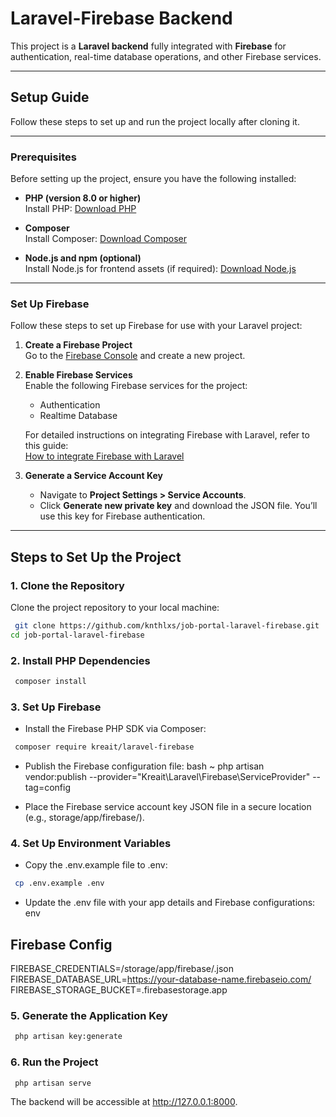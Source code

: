 # Laravel-Firebase Backend

This project is a **Laravel backend** fully integrated with **Firebase** for authentication, real-time database operations, and other Firebase services.

---

## Setup Guide

Follow these steps to set up and run the project locally after cloning it.

---

### Prerequisites

Before setting up the project, ensure you have the following installed:

- **PHP (version 8.0 or higher)**  
  Install PHP: [Download PHP](https://www.php.net/downloads.php)
  
- **Composer**  
  Install Composer: [Download Composer](https://getcomposer.org/download/)
  
- **Node.js and npm (optional)**  
  Install Node.js for frontend assets (if required): [Download Node.js](https://nodejs.org/)

---

### Set Up Firebase

Follow these steps to set up Firebase for use with your Laravel project:

1. **Create a Firebase Project**  
   Go to the [Firebase Console](https://console.firebase.google.com/) and create a new project.

2. **Enable Firebase Services**  
   Enable the following Firebase services for the project:
   - Authentication
   - Realtime Database

   For detailed instructions on integrating Firebase with Laravel, refer to this guide:  
   [How to integrate Firebase with Laravel](https://dev.to/aaronreddix/how-to-integrate-firebase-with-laravel-11-496j)

3. **Generate a Service Account Key**  
   - Navigate to **Project Settings > Service Accounts**.
   - Click **Generate new private key** and download the JSON file. You’ll use this key for Firebase authentication.

---

## Steps to Set Up the Project

### 1. Clone the Repository

Clone the project repository to your local machine:
```bash
 git clone https://github.com/knthlxs/job-portal-laravel-firebase.git
cd job-portal-laravel-firebase 
```

### 2. Install PHP Dependencies

```bash
 composer install
```

### 3. Set Up Firebase

* Install the Firebase PHP SDK via Composer:
```bash
 composer require kreait/laravel-firebase
```

* Publish the Firebase configuration file:
bash
~ php artisan vendor:publish --provider="Kreait\Laravel\Firebase\ServiceProvider" --tag=config

* Place the Firebase service account key JSON file in a secure 
location (e.g., storage/app/firebase/).

### 4. Set Up Environment Variables

* Copy the .env.example file to .env:
```bash
 cp .env.example .env
```

* Update the .env file with your app details and Firebase configurations:
env
## Firebase Config
FIREBASE_CREDENTIALS=/storage/app/firebase/<filename>.json
FIREBASE_DATABASE_URL=https://your-database-name.firebaseio.com/
FIREBASE_STORAGE_BUCKET=<project-id>.firebasestorage.app

### 5. Generate the Application Key

```bash
 php artisan key:generate
```

### 6. Run the Project

```bash
 php artisan serve
```
The backend will be accessible at http://127.0.0.1:8000.
